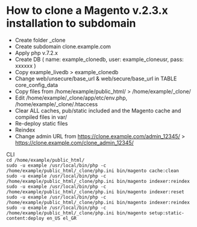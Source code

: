 # How to clone a Magento v.2.3.x installation to subdomain

- Create folder _clone
- Create subdomain clone.example.com
- Apply php v.7.2.x
- Create DB ( name: example_clonedb, user: example_cloneusr, pass: xxxxxx )
- Copy example_livedb > example_clonedb
- Change web/unsecure/base_url & web/secure/base_url in TABLE core_config_data
- Copy files from /home/example/public_html/ > /home/example/_clone/
- Edit /home/example/_clone/app/etc/env.php, /home/example/_clone/.htaccess
- Clear ALL caches, pub/static included and the Magento cache and compiled files in var/
- Re-deploy static files
- Reindex
- Change admin URL from https://clone.example.com/admin_12345/ > https://clone.example.com/clone_admin_12345/

CLI  
`cd /home/example/public_html/`  
`sudo -u example /usr/local/bin/php -c /home/example/public_html/_clone/php.ini bin/magento cache:clean`  
`sudo -u example /usr/local/bin/php -c /home/example/public_html/_clone/php.ini bin/magento indexer:reindex`  
`sudo -u example /usr/local/bin/php -c /home/example/public_html/_clone/php.ini bin/magento indexer:reset`  
`sudo -u example /usr/local/bin/php -c /home/example/public_html/_clone/php.ini bin/magento indexer:reindex`  
`sudo -u example /usr/local/bin/php -c /home/example/public_html/_clone/php.ini bin/magento setup:static-content:deploy en_US el_GR`  
